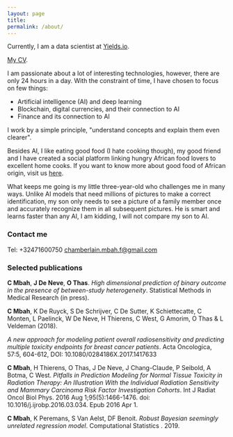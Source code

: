 ```yaml
---
layout: page
title: 
permalink: /about/
---
```

Currently, I am a data scientist at [Yields.io](https://github.com/chambox/chambox.github.io/blob/master/Curriculum_Vitae.pdf). 

[My CV](https://www.yields.io/). 


I am passionate about a lot of interesting technologies, however, there are only 24 hours in a day. With the constraint of time, I have chosen to focus on few things:
* Artificial intelligence (AI) and deep learning
* Blockchain, digital currencies, and their connection to  AI
* Finance and its connection to AI 

I work by a simple principle, "understand concepts and explain them even clearer".

Besides AI, I like eating good food (I hate cooking though), my good friend and I  have created a social platform linking hungry African food lovers to excellent home cooks.
If you want to know more about good food of African origin, visit us [here](https://afroeat.be/).

What keeps me going is my little three-year-old who challenges me in many ways. Unlike AI models that need millions of pictures to make a correct identification, my son only needs to see a picture of a family member once and accurately recognize them in all subsequent pictures.   He is smart and learns faster than any AI, I am kidding,  I will not compare my son to AI.  
### Contact me

Tel: +32471600750
[chamberlain.mbah.f@gmail.com](mailto:chamberlain.mbah.f@gmail.com)


### Selected publications
**C Mbah**, **J De Neve**, **O Thas**.
*High dimensional prediction of binary outcome in the presence of between-study heterogeneity*.
Statistical Methods in Medical Research (in press).

**C Mbah**, K De Ruyck, S De Schrijver, C De Sutter, K Schiettecatte, C Monten, L Paelinck, W De Neve, H Thierens, C West, G Amorim, O Thas & L Veldeman (2018).

*A new approach for modeling patient overall radiosensitivity and predicting multiple toxicity endpoints for breast cancer patients*. 
Acta Oncologica, 57:5, 604-612, DOI: 10.1080/0284186X.2017.1417633


**C Mbah**, H Thierens, O Thas, J De Neve, J Chang-Claude, P Seibold, A  Botma, C West.
*Pitfalls in Prediction Modeling for Normal Tissue Toxicity in Radiation Therapy: An Illustration With the Individual Radiation Sensitivity and Mammary Carcinoma Risk Factor Investigation Cohorts*.
Int J Radiat Oncol Biol Phys. 2016 Aug 1;95(5):1466-1476. doi: 10.1016/j.ijrobp.2016.03.034. Epub 2016 Apr 1.

**C Mbah**, K Peremans, S Van Aelst, DF Benoit.
*Robust Bayesian seemingly unrelated regression model*.
Computational Statistics . 2019.

